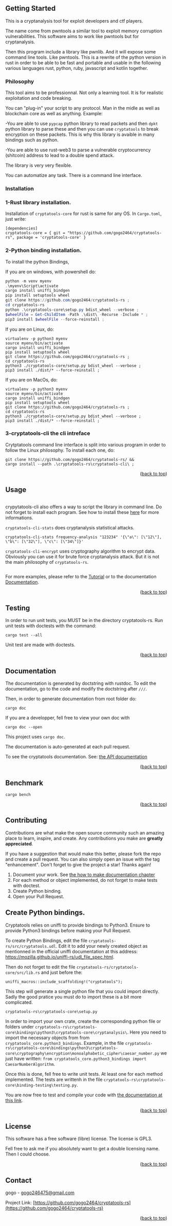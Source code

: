 <!-- GETTING STARTED -->
## Getting Started

This is a cryptanalysis tool for exploit developers and ctf players.

The name come from pwntools a similar tool to exploit memory corruption vulnerabilities. This software aims to work like pwntools but for cryptanalysis.

Then this program include a library like pwnlib. And it will expose some command line tools. Like pwntools. This is a rewrite of the python version in rust in order to be able to be fast and portable and usable in the following various languages rust, python, ruby, javascript and kotlin together.

### Philosophy

This tool aims to be professionnal. Not only a learning tool. It is for realistic exploitation and code breaking.

You can "plug-in" your script to any protocol. Man in the midle as well as blockchain core as well as anything. Example:

  -You are able to use `pypcap` python library to read packets and then `dpkt` python library to parse these and then you can use `cryptatools` to break encryption on these packets. This is why this library is avaible in many bindings such as python.

  -You are able to use rust-web3 to parse a vulnerable cryptocurrency (shitcoin) address to lead to a double spend attack.

The library is very very flexible.

You can automatize any task. There is a command line interface.

### Installation

### 1-Rust library installation.
Installation of `cryptatools-core` for rust is same for any OS. In `Cargo.toml`, just write:
```shell
[dependencies]
cryptatools-core = { git = "https://github.com/gogo2464/cryptatools-rs", package = 'cryptatools-core' }
```

### 2-Python binding installation.
To install the python Bindings,

If you are on windows, with powershell do:
```powershell
python -m venv myenv
.\myenv\Script\activate
cargo install uniffi_bindgen
pip install setuptools wheel
git clone https://github.com/gogo2464/cryptatools-rs ;
cd cryptatools-rs
python .\cryptatools-core\setup.py bdist_wheel --verbose ;
$wheelFile = Get-ChildItem -Path .\dist\ -Recurse -Include * ;
pip3 install $wheelFile --force-reinstall ;
```

If you are on Linux, do:
```shell
virtualenv -p python3 myenv
source myenv/bin/activate
cargo install uniffi_bindgen
pip install setuptools wheel
git clone https://github.com/gogo2464/cryptatools-rs ;
cd cryptatools-rs
python3 ./cryptatools-core/setup.py bdist_wheel --verbose ;
pip3 install ./dist/* --force-reinstall ;
```

If you are on MacOs, do:
```shell
virtualenv -p python3 myenv
source myenv/bin/activate
cargo install uniffi_bindgen
pip install setuptools wheel
git clone https://github.com/gogo2464/cryptatools-rs ;
cd cryptatools-rs
python3 ./cryptatools-core/setup.py bdist_wheel --verbose ;
pip3 install ./dist/* --force-reinstall ;
```

### 3-cryptatools-cli the cli intreface

Crytptatools command line interface is split into various program in order to follow the Linux philosophy. To install each one, do:

```shell
git clone https://github.com/gogo2464/cryptatools-rs/ &&
cargo install --path .\cryptatools-rs\cryptatools-cli\ ;
```

<p align="right">(<a href="#top">back to top</a>)</p>



<!-- USAGE EXAMPLES -->
## Usage

```rust
```

crypytatools-cli also offers a way to script the library in command line. Do not forget to install each program. See how to install these [here](https://github.com/gogo2464/cryptatools#installation) for more informations.

`cryptatools-cli-stats` does cryptanalysis statistical attacks.

```shell
cryptatools-cli-stats frequency-analysis "123234" '{\"a\": [\"12\"], \"b\": [\"32\"], \"c\": [\"34\"]}'
```

`cryptatools-cli-encrypt` uses cryptography algorithm to encrypt data. Obviously you can use it for brute force cryptanalysis attack. But it is not the main philosophy of `cryptatools-rs`.

```shell
```

For more examples, please refer to the [Tutorial](https://github.com/gogo2464/cryptatools-rs/blob/master/TUTORIAL.md) or to the documentation [Documentation](https://gogo2464.github.io/cryptatools-rs/cryptatools_core/).

<p align="right">(<a href="#top">back to top</a>)</p>

<!-- TESTING EXAMPLES -->
## Testing

In order to run unit tests, you MUST be in the directory cryptatools-rs.
Run unit tests with doctests with the command:

```shell
cargo test --all
```

Unit test are made with doctests.

<p align="right">(<a href="#top">back to top</a>)</p>

<!-- DOCUMENTATION EXAMPLE -->
## Documentation

The documentation is generated by doctstring with rustdoc. To edit the documentation, go to the code and modify the doctstring after `///`.

Then, in order to generate documentation from root folder do:

```shell
cargo doc
```

If you are a developper, fell free to view your own doc with

```
cargo doc --open
```

This project uses `cargo doc`.

The documentation is auto-generated at each pull request.

To see the cryptatools documentation. See: [the API documentation](https://gogo2464.github.io/cryptatools-rs/cryptatools_core/)

<p align="right">(<a href="#top">back to top</a>)</p>


<!-- BENCHMARKING EXAMPLE -->
## Benchmark

```shell
cargo bench
```

<p align="right">(<a href="#top">back to top</a>)</p>

<!-- CONTRIBUTING -->
## Contributing

Contributions are what make the open source community such an amazing place to learn, inspire, and create. Any contributions you make are **greatly appreciated**.

If you have a suggestion that would make this better, please fork the repo and create a pull request. You can also simply open an issue with the tag "enhancement".
Don't forget to give the project a star! Thanks again!

1. Document your work. See [the how to make documentation chapter](https://github.com/gogo2464/cryptatools#documentation)
2. For each method or object implemented, do not forget to make tests with doctest.
3. Create Python binding.
4. Open your Pull Request.

## Create Python bindings.

Cryptatools relies on uniffi to provide bindings to Python3. Ensure to provide Python3 bindings before making your Pull Request.

To create Python Bindings, edit the file `cryptatools-rs/src/cryptatools.udl`. Edit it to add your newly created object as mentionned in the official uniffi documentation at this address: https://mozilla.github.io/uniffi-rs/udl_file_spec.html.

Then do not forget to edit the file `cryptatools-rs/cryptatools-core/src/lib.rs` and just before the:

```
uniffi_macros::include_scaffolding!("cryptatools");
```

This step will generate a single python file that you could import directly. Sadly the good pratice you must do to import these is a bit more complicated.

`cryptatools-rs\cryptatools-core\setup.py`

In order to import your own crate, create the corresponding python file or folders under `cryptatools-rs\cryptatools-core\bindings\python3\cryptatools-core\cryptanalysis\`. Here you need to import the necessary objects from from `cryptatools_core.python3_bindings`. Example, in the file `cryptatools-rs\cryptatools-core\bindings\python3\cryptatools-core\cryptography\encryption\monoalphabetic_cipher\caesar_number.py` we just have written: `from cryptatools_core.python3_bindings import CaesarNumberAlgorithm`.

Once this is done, fell free to write unit tests. At least one for each method implemented. The tests are writtenh in the file `cryptatools-rs\cryptatools-core\binding-testing\testing.py`.

You are now free to test and compile your code with [the documentation at this link](https://github.com/gogo2464/cryptatools-rs#2-python-binding-installation).


<p align="right">(<a href="#top">back to top</a>)</p>



<!-- LICENSE -->
## License

This software has a free software (libre) license. The license is GPL3. 

Fell free to ask me if you absolutely want to get a double licensing name. Then I could choose.

<p align="right">(<a href="#top">back to top</a>)</p>

<!-- CONTACT -->
## Contact

gogo - gogo246475@gmail.com

Project Link: [https://github.com/gogo2464/cryptatools-rs](https://github.com/gogo2464/cryptatools-rs)

<p align="right">(<a href="#top">back to top</a>)</p>